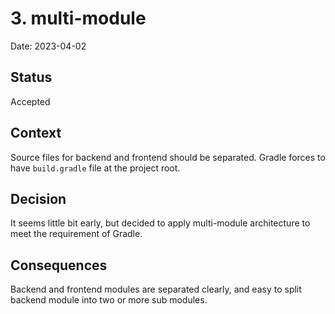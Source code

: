 # 3. multi-module

Date: 2023-04-02

## Status

Accepted

## Context

Source files for backend and frontend should be separated.
Gradle forces to have `build.gradle` file at the project root.

## Decision

It seems little bit early, but decided to apply multi-module architecture to meet the requirement of Gradle.

## Consequences

Backend and frontend modules are separated clearly, and easy to split backend module into two or more sub modules.
